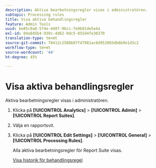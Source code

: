 ```yaml
---
description: Aktiva bearbetningsregler visas i administratören.
subtopic: Processing rules
title: Visa aktiva behandlingsregler
feature: Admin Tools
uuid: be85c0a8-574e-448f-9bcc-7e9b81de5e4a
exl-id: 04a845b4-939c-4d62-9dc5-855d4fe38370
translation-type: tm+mt
source-git-commit: 78412c2588b07f47981ac0d953893db6b9e1d3c2
workflow-type: tm+mt
source-wordcount: '44'
ht-degree: 45%

---
```


# Visa aktiva behandlingsregler

Aktiva bearbetningsregler visas i administratören.

1. Klicka på **[!UICONTROL Analytics]** > **[!UICONTROL Admin]** > **[!UICONTROL Report Suites]**.
1. Välja en rapportsvit.
1. Klicka på **[!UICONTROL Edit Settings]** > **[!UICONTROL General]** > **[!UICONTROL Processing Rules]**.

   Alla aktiva bearbetningsregler för Report Suite visas.

   [Visa historik för behandlingsregel](/help/admin/admin/c-processing-rules/c-processing-rules-configuration/t-processing-rule-view-history.md)
